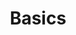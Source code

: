 ---
title: Basics
description: Some windows basic info to get started when pentesting windows
position: 1
badge: Windows
---
